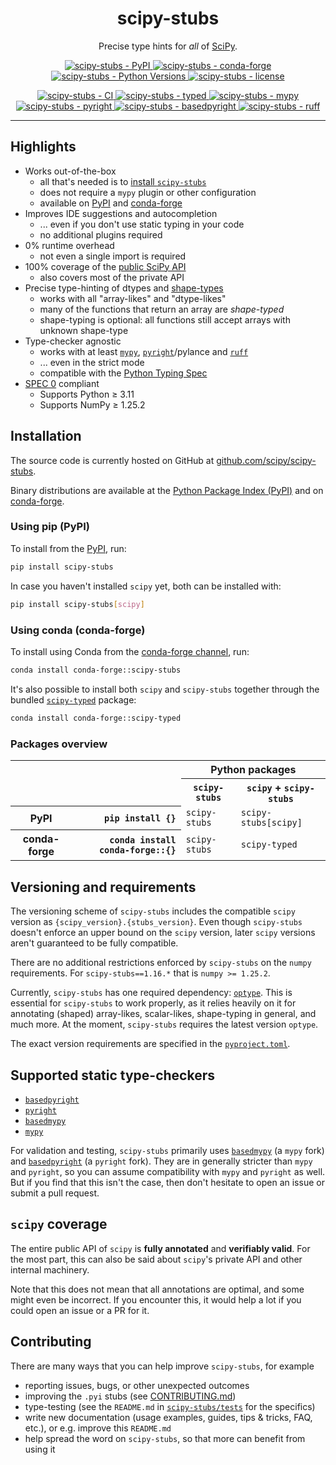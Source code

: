 <h1 align="center">scipy-stubs</h1>

<p align="center">
    Precise type hints for <i>all</i> of <a href="https://github.com/scipy/scipy">SciPy</a>.
</p>

<p align="center">
    <a href="https://pypi.org/project/scipy-stubs/">
        <img
            alt="scipy-stubs - PyPI"
            src="https://img.shields.io/pypi/v/scipy-stubs?style=flat&color=olive"
        />
    </a>
    <a href="https://anaconda.org/conda-forge/scipy-stubs">
        <img
            alt="scipy-stubs - conda-forge"
            src="https://anaconda.org/conda-forge/scipy-stubs/badges/version.svg"
        />
    </a>
    <a href="https://github.com/scipy/scipy-stubs">
        <img
            alt="scipy-stubs - Python Versions"
            src="https://img.shields.io/pypi/pyversions/scipy-stubs?style=flat"
        />
    </a>
    <a href="https://github.com/scipy/scipy-stubs">
        <img
            alt="scipy-stubs - license"
            src="https://img.shields.io/github/license/scipy/scipy-stubs?style=flat"
        />
    </a>
</p>
<p align="center">
    <a href="https://github.com/scipy/scipy-stubs/actions?query=workflow%3ACI">
        <img
            alt="scipy-stubs - CI"
            src="https://github.com/scipy/scipy-stubs/workflows/CI/badge.svg"
        />
    </a>
    <a href="https://github.com/scipy/scipy-stubs">
        <img
            alt="scipy-stubs - typed"
            src="https://img.shields.io/pypi/types/scipy-stubs?color=blue&style=flat"
        />
    </a>
    <a href="https://github.com/python/mypy">
        <img
            alt="scipy-stubs - mypy"
            src="https://www.mypy-lang.org/static/mypy_badge.svg"
        />
    </a>
    <a href="https://github.com/microsoft/pyright">
        <img
            alt="scipy-stubs - pyright"
            src="https://microsoft.github.io/pyright/img/pyright_badge.svg"
        />
    </a>
    <a href="https://detachhead.github.io/basedpyright">
        <img
            alt="scipy-stubs - basedpyright"
            src="https://img.shields.io/badge/basedpyright-checked-42b983"
        />
    </a>
    <a href="https://github.com/astral-sh/ruff">
        <img
            alt="scipy-stubs - ruff"
            src="https://img.shields.io/endpoint?url=https://raw.githubusercontent.com/astral-sh/ruff/main/assets/badge/v2.json"
        />
    </a>
</p>

______________________________________________________________________

## Highlights

- Works out-of-the-box
  - all that's needed is to [install `scipy-stubs`](#installation)
  - does not require a `mypy` plugin or other configuration
  - available on [PyPI](https://pypi.org/project/scipy-stubs/) and [conda-forge](https://anaconda.org/conda-forge/scipy-stubs)
- Improves IDE suggestions and autocompletion
  - ... even if you don't use static typing in your code
  - no additional plugins required
- 0% runtime overhead
  - not even a single import is required
- 100% coverage of the [public SciPy API](https://docs.scipy.org/doc/scipy/reference/index.html)
  - also covers most of the private API
- Precise type-hinting of dtypes and [shape-types](https://github.com/numpy/numpy/issues/16544)
  - works with all "array-likes" and "dtype-likes"
  - many of the functions that return an array are *shape-typed*
  - shape-typing is optional: all functions still accept arrays with unknown shape-type
- Type-checker agnostic
  - works with at least [`mypy`](https://github.com/KotlinIsland/basedmypy),
    [`pyright`](https://github.com/DetachHead/basedpyright)/pylance and [`ruff`](https://github.com/astral-sh/ruff)
  - ... even in the strict mode
  - compatible with the [Python Typing Spec](https://typing.readthedocs.io/en/latest/spec/index.html)
- [SPEC 0](https://scientific-python.org/specs/spec-0000/) compliant
  - Supports Python ≥ 3.11
  - Supports NumPy ≥ 1.25.2

<!-- NOTE: SciPy permalinks to the following `#installation` anchor; don't modify it! -->

## Installation

The source code is currently hosted on GitHub at [github.com/scipy/scipy-stubs](https://github.com/scipy/scipy-stubs/).

Binary distributions are available at the [Python Package Index (PyPI)](https://pypi.org/project/scipy-stubs/) and on
[conda-forge](https://anaconda.org/conda-forge/scipy-stubs).

### Using pip (PyPI)

To install from the [PyPI](https://pypi.org/project/scipy-stubs/), run:

```bash
pip install scipy-stubs
```

In case you haven't installed `scipy` yet, both can be installed with:

```bash
pip install scipy-stubs[scipy]
```

### Using conda (conda-forge)

To install using Conda from the [conda-forge channel](https://anaconda.org/conda-forge/scipy-stubs), run:

```bash
conda install conda-forge::scipy-stubs
```

It's also possible to install both `scipy` and `scipy-stubs` together through the bundled
[`scipy-typed`](https://anaconda.org/conda-forge/scipy-typed) package:

```bash
conda install conda-forge::scipy-typed
```

### Packages overview

<table>
  <tr>
    <th rowspan="2" colspan="2"></th>
    <th colspan="2">Python packages</th>
  </tr>
  <tr>
    <th><code>scipy-stubs</code></th>
    <th><code>scipy</code> + <code>scipy-stubs</code></td>
  </tr>
  <tr>
    <th>PyPI</th>
    <th align="right"><code>pip install {}</code></th>
    <td><code>scipy-stubs</code></td>
    <td><code>scipy-stubs[scipy]</code></td>
  </tr>
  <tr>
    <th>conda-forge</th>
    <th align="right"><code>conda install conda-forge::{}</code></th>
    <td><code>scipy-stubs</code></td>
    <td><code>scipy-typed</code></td>
  </tr>
</table>

## Versioning and requirements

The versioning scheme of `scipy-stubs` includes the compatible `scipy` version as `{scipy_version}.{stubs_version}`.
Even though `scipy-stubs` doesn't enforce an upper bound on the `scipy` version, later `scipy` versions aren't guaranteed to be
fully compatible.

There are no additional restrictions enforced by `scipy-stubs` on the `numpy` requirements.
For `scipy-stubs==1.16.*` that is `numpy >= 1.25.2`.

Currently, `scipy-stubs` has one required dependency: [`optype`](https://github.com/jorenham/optype).
This is essential for `scipy-stubs` to work properly, as it relies heavily on it for annotating (shaped) array-likes,
scalar-likes, shape-typing in general, and much more.
At the moment, `scipy-stubs` requires the latest version `optype`.

The exact version requirements are specified in the [`pyproject.toml`](pyproject.toml).

## Supported static type-checkers

- [`basedpyright`](https://github.com/DetachHead/basedpyright)
- [`pyright`](https://pyright.readthedocs.io/en/latest/index.html)
- [`basedmypy`](https://github.com/KotlinIsland/basedmypy)
- [`mypy`](https://mypy.readthedocs.io/en/stable/index.html)

For validation and testing, `scipy-stubs` primarily uses [`basedmypy`](https://github.com/KotlinIsland/basedmypy) (a `mypy` fork)
and [`basedpyright`](https://github.com/DetachHead/basedpyright) (a `pyright` fork).
They are in generally stricter than `mypy` and `pyright`, so you can assume compatibility with `mypy` and `pyright` as well.
But if you find that this isn't the case, then don't hesitate to open an issue or submit a pull request.

## `scipy` coverage

The entire public API of `scipy` is **fully annotated** and **verifiably valid**.
For the most part, this can also be said about `scipy`'s private API and other internal machinery.

Note that this does not mean that all annotations are optimal, and some might even be incorrect. If you encounter this, it would
help a lot if you could open an issue or a PR for it.

## Contributing

There are many ways that you can help improve `scipy-stubs`, for example

- reporting issues, bugs, or other unexpected outcomes
- improving the `.pyi` stubs (see [CONTRIBUTING.md](https://github.com/scipy/scipy-stubs/blob/master/CONTRIBUTING.md))
- type-testing (see the `README.md` in [`scipy-stubs/tests`](https://github.com/scipy/scipy-stubs/tree/master/tests) for the
  specifics)
- write new documentation (usage examples, guides, tips & tricks, FAQ, etc.), or e.g. improve this `README.md`
- help spread the word on `scipy-stubs`, so that more can benefit from using it
